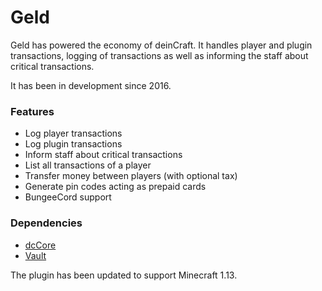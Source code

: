 # Geld

Geld has powered the economy of deinCraft. It handles player and plugin transactions,
logging of transactions as well as informing the staff about critical transactions.

It has been in development since 2016.

### Features
- Log player transactions
- Log plugin transactions
- Inform staff about critical transactions
- List all transactions of a player
- Transfer money between players (with optional tax)
- Generate pin codes acting as prepaid cards
- BungeeCord support

### Dependencies
- [dcCore](https://github.com/dcrbz/dcCore)
- [Vault](https://www.spigotmc.org/resources/vault.34315/)

The plugin has been updated to support Minecraft 1.13.
